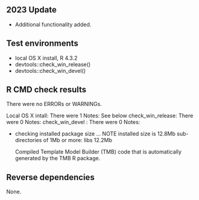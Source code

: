 ## 2023 Update
* Additional functionality added.

## Test environments
* local OS X install, R 4.3.2
* devtools::check_win_release()
* devtools::check_win_devel()

## R CMD check results
There were no ERRORs or WARNINGs. 

Local OS X intall: There were 1 Notes: See below
check_win_release: There were 0 Notes:
check_win_devel  : There were 0 Notes:

* checking installed package size ... NOTE
  installed size is 12.8Mb
  sub-directories of 1Mb or more:
    libs  12.2Mb

  Compiled Template Model Builder (TMB) code that is automatically generated
  by the TMB R package.
  

## Reverse dependencies
None.